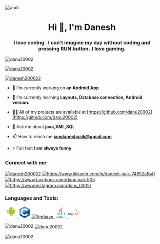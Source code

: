 
![andi](https://user-images.githubusercontent.com/99582894/223039787-84c9cd79-b51e-4d47-a789-91105b8250db.gif)
<h1 align="center">Hi 👋, I'm Danesh</h1>
<h3 align="center">I love coding . I can't imagine my day without coding and pressing RUN button..I love gaming.</h3>

<p align="left"> <img src="https://komarev.com/ghpvc/?username=danu20002&label=Profile%20views&color=0e75b6&style=flat" alt="danu20002" /> </p>

<p align="left"> <a href="https://github.com/ryo-ma/github-profile-trophy"><img src="https://github-profile-trophy.vercel.app/?username=danu20002" alt="danu20002" /></a> </p>

<p align="left"> <a href="https://twitter.com/danesh200002" target="blank"><img src="https://img.shields.io/twitter/follow/danesh200002?logo=twitter&style=for-the-badge" alt="danesh200002" /></a> </p>

- 🔭 I’m currently working on **an Android App**

- 🌱 I’m currently learning **Layouts, Database connection, Android version.**

- 👨‍💻 All of my projects are available at [https://github.com/danu20002](https://github.com/danu20002)

- 💬 Ask me about **java,XML,SQL**

- 📫 How to reach me **iamdaneshnaik@gmail.com**

- ⚡ Fun fact **I am always funny**

<h3 align="left">Connect with me:</h3>
<p align="left">
<a href="https://twitter.com/danesh200002" target="blank"><img align="center" src="https://raw.githubusercontent.com/rahuldkjain/github-profile-readme-generator/master/src/images/icons/Social/twitter.svg" alt="danesh200002" height="30" width="40" /></a>
<a href="https://linkedin.com/in/https://www.linkedin.com/in/danesh-naik-74852a1b4/" target="blank"><img align="center" src="https://raw.githubusercontent.com/rahuldkjain/github-profile-readme-generator/master/src/images/icons/Social/linked-in-alt.svg" alt="https://www.linkedin.com/in/danesh-naik-74852a1b4/" height="30" width="40" /></a>
<a href="https://fb.com/https://www.facebook.com/danu.naik.505" target="blank"><img align="center" src="https://raw.githubusercontent.com/rahuldkjain/github-profile-readme-generator/master/src/images/icons/Social/facebook.svg" alt="https://www.facebook.com/danu.naik.505" height="30" width="40" /></a>
<a href="https://instagram.com/https://www.instagram.com/danu_0002/" target="blank"><img align="center" src="https://raw.githubusercontent.com/rahuldkjain/github-profile-readme-generator/master/src/images/icons/Social/instagram.svg" alt="https://www.instagram.com/danu_0002/" height="30" width="40" /></a>
</p>

<h3 align="left">Languages and Tools:</h3>
<p align="left"> <a href="https://developer.android.com" target="_blank" rel="noreferrer"> <img src="https://raw.githubusercontent.com/devicons/devicon/master/icons/android/android-original-wordmark.svg" alt="android" width="40" height="40"/> </a> <a href="https://www.cprogramming.com/" target="_blank" rel="noreferrer"> <img src="https://raw.githubusercontent.com/devicons/devicon/master/icons/c/c-original.svg" alt="c" width="40" height="40"/> </a> <a href="https://firebase.google.com/" target="_blank" rel="noreferrer"> <img src="https://www.vectorlogo.zone/logos/firebase/firebase-icon.svg" alt="firebase" width="40" height="40"/> </a> <a href="https://www.java.com" target="_blank" rel="noreferrer"> <img src="https://raw.githubusercontent.com/devicons/devicon/master/icons/java/java-original.svg" alt="java" width="40" height="40"/> </a> <a href="https://www.mysql.com/" target="_blank" rel="noreferrer"> <img src="https://raw.githubusercontent.com/devicons/devicon/master/icons/mysql/mysql-original-wordmark.svg" alt="mysql" width="40" height="40"/> </a> </p>

<p><img align="left" src="https://github-readme-stats.vercel.app/api/top-langs?username=danu20002&show_icons=true&locale=en&layout=compact" alt="danu20002" /></p>

<p>&nbsp;<img align="center" src="https://github-readme-stats.vercel.app/api?username=danu20002&show_icons=true&locale=en" alt="danu20002" /></p>

<p><img align="center" src="https://github-readme-streak-stats.herokuapp.com/?user=danu20002&" alt="danu20002" /></p>
